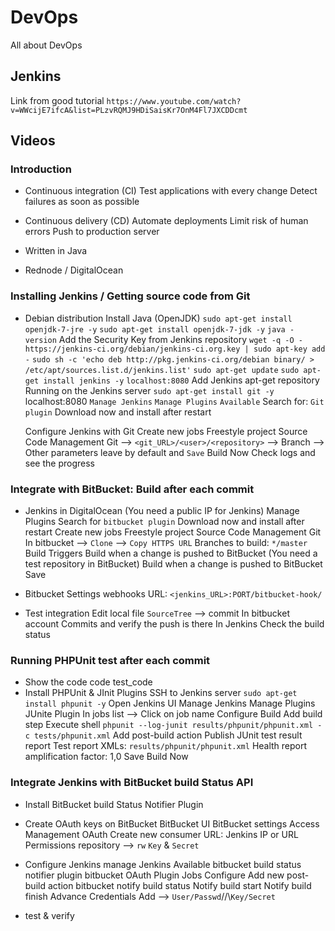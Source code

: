 # DevOps
All about DevOps


## Jenkins
Link from good tutorial
`https://www.youtube.com/watch?v=WWcijE7ifcA&list=PLzvRQMJ9HDiSaisKr7OnM4Fl7JXCDDcmt`


## Videos
### Introduction
- Continuous integration (CI)
    Test applications with every change
    Detect failures as soon as possible
- Continuous delivery (CD)
    Automate deployments
    Limit risk of human errors
    Push to production server
- Written in Java

- Rednode / DigitalOcean

### Installing Jenkins / Getting source code from Git
- Debian distribution
    Install Java (OpenJDK)
      `sudo apt-get install openjdk-7-jre -y`
      `sudo apt-get install openjdk-7-jdk -y`
      `java -version`
    Add the Security Key from Jenkins repository
      `wget -q -O - https://jenkins-ci.org/debian/jenkins-ci.org.key | sudo apt-key add -`
      `sudo sh -c 'echo deb http://pkg.jenkins-ci.org/debian binary/ > /etc/apt/sources.list.d/jenkins.list'`
      `sudo apt-get update`
      `sudo apt-get install jenkins -y`
      `localhost:8080`
    Add Jenkins apt-get repository
      Running on the Jenkins server
        `sudo apt-get install git -y`
      localhost:8080
        `Manage Jenkins`
          `Manage Plugins`
            `Available`
              Search for: `Git plugin`
                Download now and install after restart

    Configure Jenkins with Git
      Create new jobs
        Freestyle project
          Source Code Management
            Git -->  `<git_URL>/<user>/<repository>`
                --> Branch
                --> Other parameters leave by default and `Save`
      Build Now
        Check logs and see the progress

### Integrate with BitBucket: Build after each commit
- Jenkins in DigitalOcean (You need a public IP for Jenkins)
  Manage Plugins Search for `bitbucket plugin`
    Download now and install after restart
  Create new jobs
    Freestyle project
      Source Code Management
        Git
          In bitbucket --> `Clone` --> `Copy HTTPS URL`
          Branches to build: `*/master`
        Build Triggers
          Build when a change is pushed to BitBucket (You need a test repository in BitBucket)
          Build when a change is pushed to BitBucket     
          Save
- Bitbucket
    Settings
      webhooks
        URL: `<jenkins_URL>:PORT/bitbucket-hook/`

- Test integration
  Edit local file
    `SourceTree` --> commit
  In bitbucket account
    Commits and verify the push is there
  In Jenkins
    Check the build status

### Running PHPUnit test after each commit
- Show the code
    code
    test_code
- Install PHPUnit & JInit Plugins
  SSH to Jenkins server
    `sudo apt-get install phpunit -y`
  Open Jenkins UI
    Manage Jenkins
      Manage Plugins
        JUnite Plugin
    In jobs list --> Click on job name
      Configure
        Build
          Add build step
            Execute shell
              `phpunit --log-junit results/phpunit/phpunit.xml -c tests/phpunit.xml`
        Add post-build action
          Publish JUnit test result report
            Test report XMLs: `results/phpunit/phpunit.xml`
            Health report amplification factor: 1,0
      Save
  Build Now

### Integrate Jenkins with BitBucket build Status API
- Install BitBucket build Status Notifier Plugin
- Create OAuth keys on BitBucket
  BitBucket UI
    BitBucket settings
      Access Management
        OAuth
          Create new consumer
            URL: Jenkins IP or URL
            Permissions
              repository --> `rw`
          `Key` & `Secret`
- Configure Jenkins
    manage Jenkins
      Available
        bitbucket build status notifier plugin
        bitbucket OAuth Plugin
    Jobs
      Configure
        Add new post-build action
          bitbucket notify build status
            Notify build start
            Notify build finish
              Advance
                Credentials
                  Add --> `User/Passwd`//\\`Key/Secret`


- test & verify

